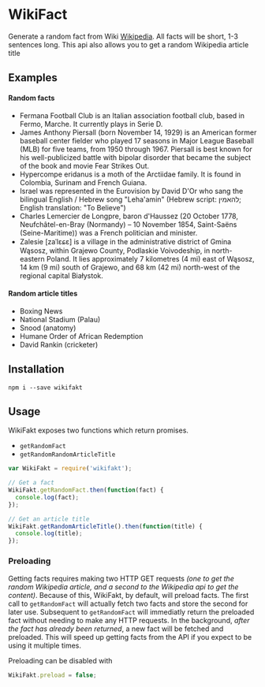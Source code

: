 # WikiFact

Generate a random fact from Wiki [Wikipedia](https://en.wikipedia.org/wiki/Main_Page). All facts will be short, 1-3 sentences long. This api also allows you to get a random Wikipedia article title

## Examples

#### Random facts

- Fermana Football Club is an Italian association football club, based in Fermo, Marche. It currently plays in Serie D.
- James Anthony Piersall (born November 14, 1929) is an American former baseball center fielder who played 17 seasons in Major League Baseball (MLB) for five teams, from 1950 through 1967. Piersall is best known for his well-publicized battle with bipolar disorder that became the subject of the book and movie Fear Strikes Out.
- Hypercompe eridanus is a moth of the Arctiidae family. It is found in Colombia, Surinam and French Guiana.
- Israel was represented in the Eurovision by David D'Or who sang the bilingual English / Hebrew song "Leha'amin" (Hebrew script: להאמין; English translation: "To Believe")
- Charles Lemercier de Longpre, baron d'Haussez (20 October 1778, Neufchâtel-en-Bray (Normandy) – 10 November 1854, Saint-Saëns (Seine-Maritime)) was a French politician and minister.
- Zalesie [zaˈlɛɕɛ] is a village in the administrative district of Gmina Wąsosz, within Grajewo County, Podlaskie Voivodeship, in north-eastern Poland. It lies approximately 7 kilometres (4 mi) east of Wąsosz, 14 km (9 mi) south of Grajewo, and 68 km (42 mi) north-west of the regional capital Białystok.

#### Random article titles

- Boxing News
- National Stadium (Palau)
- Snood (anatomy)
- Humane Order of African Redemption
- David Rankin (cricketer)

## Installation

```
npm i --save wikifakt
```

## Usage

WikiFakt exposes two functions which return promises.

- `getRandomFact`
- `getRandomRandomArticleTitle`

```javascript
var WikiFakt = require('wikifakt');

// Get a fact
WikiFakt.getRandomFact.then(function(fact) {
  console.log(fact);
});

// Get an article title
WikiFakt.getRandomArticleTitle().then(function(title) {
  console.log(title);
});
```

### Preloading

Getting facts requires making two HTTP GET requests _(one to get the random Wikipedia article, and a second to the Wikipedia api to get the content)_. Because of this, WikiFakt, by default, will preload facts. The first call to `getRandomFact` will actually fetch two facts and store the second for later use. Subsequent to `getRandomFact` will immediatly return the preloaded fact without needing to make any HTTP requests. In the background, _after the fact has already been returned_, a new fact will be fetched and preloaded. This will speed up getting facts from the API if you expect to be using it multiple times.

Preloading can be disabled with

```javascript
WikiFakt.preload = false;
```
